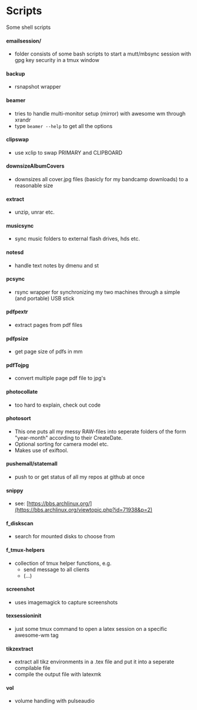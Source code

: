 # Scripts

Some shell scripts

#### emailsession/
- folder consists of some bash scripts to start a mutt/mbsync session with gpg key security in a tmux window

#### backup
- rsnapshot wrapper

#### beamer
- tries to handle multi-monitor setup (mirror) with awesome wm through xrandr
- type `beamer --help` to get all the options

#### clipswap
- use xclip to swap PRIMARY and CLIPBOARD

#### downsizeAlbumCovers
- downsizes all cover.jpg files (basicly for my bandcamp downloads) to a reasonable size

#### extract
- unzip, unrar etc.

#### musicsync
- sync music folders to external flash drives, hds etc.

#### notesd
- handle text notes by dmenu and st

#### pcsync
- rsync wrapper for synchronizing my two machines through a simple (and portable) USB stick

#### pdfpextr
- extract pages from pdf files

#### pdfpsize
- get page size of pdfs in mm

#### pdfTojpg
- convert multiple page pdf file to jpg's

#### photocollate
- too hard to explain, check out code

#### photosort
- This one puts all my messy RAW-files into seperate folders of the form "year-month" according to their CreateDate. 
- Optional sorting for camera model etc.
- Makes use of exiftool.

#### pushemall/statemall
- push to or get status of all my repos at github at once

#### snippy
- see: [https://bbs.archlinux.org/](https://bbs.archlinux.org/viewtopic.php?id=71938&p=2)

#### f_diskscan
- search for mounted disks to choose from

#### f_tmux-helpers
- collection of tmux helper functions, e.g.
  - send message to all clients
  - (...)

#### screenshot
- uses imagemagick to capture screenshots

#### texsessioninit
- just some tmux command to open a latex session on a specific awesome-wm tag

#### tikzextract
- extract all tikz environments in a .tex file and put it into a seperate compilable file
- compile the output file with latexmk

#### vol
- volume handling with pulseaudio

